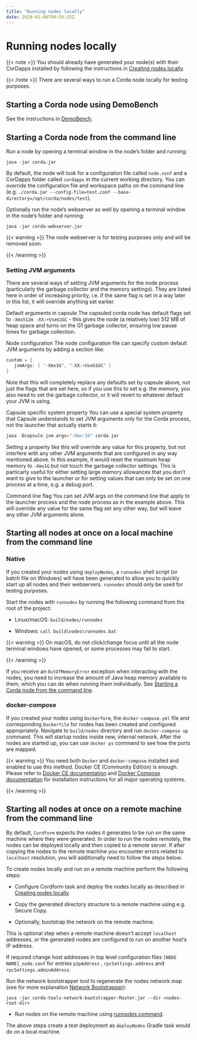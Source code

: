 ```yaml
---
title: "Running nodes locally"
date: 2020-01-08T09:59:25Z
---
```



# Running nodes locally

{{< note >}}
You should already have generated your node(s) with their CorDapps installed by following the instructions in
                [Creating nodes locally](generating-a-node.md).

{{< /note >}}
There are several ways to run a Corda node locally for testing purposes.


## Starting a Corda node using DemoBench
See the instructions in [DemoBench](demobench.md).


## Starting a Corda node from the command line
Run a node by opening a terminal window in the node’s folder and running:

```shell
java -jar corda.jar
```
By default, the node will look for a configuration file called `node.conf` and a CorDapps folder called `cordapps`
                in the current working directory. You can override the configuration file and workspace paths on the command line (e.g.
                `./corda.jar --config-file=test.conf --base-directory=/opt/corda/nodes/test`).

Optionally run the node’s webserver as well by opening a terminal window in the node’s folder and running:

```shell
java -jar corda-webserver.jar
```

{{< warning >}}
The node webserver is for testing purposes only and will be removed soon.

{{< /warning >}}


### Setting JVM arguments
There are several ways of setting JVM arguments for the node process (particularly the garbage collector and the memory settings).
                    They are listed here in order of increasing priority, i.e. if the same flag is set in a way later in this list, it will override
                    anything set earlier.



Default arguments in capsule
The capsuled corda node has default flags set to `-Xmx512m -XX:+UseG1GC` - this gives the node (a relatively
                                low) 512 MB of heap space and turns on the G1 garbage collector, ensuring low pause times for garbage collection.


Node configuration
The node configuration file can specify custom default JVM arguments by adding a section like:

```kotlin
custom = {
   jvmArgs: [ '-Xmx1G', '-XX:+UseG1GC' ]
}
```
Note that this will completely replace any defaults set by capsule above, not just the flags that are set here, so if you use this
                                to set e.g. the memory, you also need to set the garbage collector, or it will revert to whatever default your JVM is using.


Capsule specific system property
You can use a special system property that Capsule understands to set JVM arguments only for the Corda
                                process, not the launcher that actually starts it:

```kotlin
java -Dcapsule.jvm.args="-Xmx:1G" corda.jar
```
Setting a property like this will override any value for this property, but not interfere with any other JVM arguments that are configured
                                in any way mentioned above. In this example, it would reset the maximum heap memory to `-Xmx1G` but not touch the garbage collector settings.
                                This is particarly useful for either setting large memory allowances that you don’t want to give to the launcher or for setting values that
                                can only be set on one process at a time, e.g. a debug port.


Command line flag
You can set JVM args on the command line that apply to the launcher process and the node process as in the example
                                above. This will override any value for the same flag set any other way, but will leave any other JVM arguments alone.


## Starting all nodes at once on a local machine from the command line

### Native
If you created your nodes using `deployNodes`, a `runnodes` shell script (or batch file on Windows) will have been
                    generated to allow you to quickly start up all nodes and their webservers. `runnodes` should only be used for testing
                    purposes.

Start the nodes with `runnodes` by running the following command from the root of the project:


* Linux/macOS: `build/nodes/runnodes`


* Windows: `call build\nodes\runnodes.bat`



{{< warning >}}
On macOS, do not click/change focus until all the node terminal windows have opened, or some processes may
                        fail to start.

{{< /warning >}}

If you receive an `OutOfMemoryError` exception when interacting with the nodes, you need to increase the amount of
                    Java heap memory available to them, which you can do when running them individually. See
                    [Starting a Corda node from the command line](#starting-an-individual-corda-node).


### docker-compose
If you created your nodes using `Dockerform`, the `docker-compose.yml` file and corresponding `Dockerfile` for
                    nodes has been created and configured appropriately. Navigate to `build/nodes` directory and run `docker-compose up`
                    command. This will startup nodes inside new, internal network.
                    After the nodes are started up, you can use `docker ps` command to see how the ports are mapped.


{{< warning >}}
You need both `Docker` and `docker-compose` installed and enabled to use this method. Docker CE
                        (Community Edition) is enough. Please refer to [Docker CE documentation](https://www.docker.com/community-edition)
                        and [Docker Compose documentation](https://docs.docker.com/compose/install/) for installation instructions for all
                        major operating systems.

{{< /warning >}}


## Starting all nodes at once on a remote machine from the command line
By default, `Cordform` expects the nodes it generates to be run on the same machine where they were generated.
                In order to run the nodes remotely, the nodes can be deployed locally and then copied to a remote server.
                If after copying the nodes to the remote machine you encounter errors related to `localhost` resolution, you will additionally need to follow the steps below.

To create nodes locally and run on a remote machine perform the following steps:


* Configure Cordform task and deploy the nodes locally as described in [Creating nodes locally](generating-a-node.md).


* Copy the generated directory structure to a remote machine using e.g. Secure Copy.


* Optionally, bootstrap the network on the remote machine.

This is optional step when a remote machine doesn’t accept `localhost` addresses, or the generated nodes are configured to run on another host’s IP address.

If required change host addresses in top level configuration files `[NODE NAME]_node.conf` for entries `p2pAddress` , `rpcSettings.address` and  `rpcSettings.adminAddress`.

Run the network bootstrapper tool to regenerate the nodes network map (see for more explanation [Network Bootstrapper](network-bootstrapper.md)):

`java -jar corda-tools-network-bootstrapper-Master.jar --dir <nodes-root-dir>`


* Run nodes on the remote machine using [runnodes command](#starting-all-nodes-at-once).


The above steps create a test deployment as `deployNodes` Gradle task would do on a local machine.



